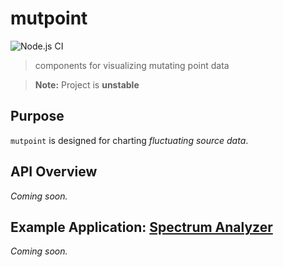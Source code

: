 # mutpoint

![Node.js CI](https://github.com/nonnontrivial/mutpoint/workflows/Node.js%20CI/badge.svg)

> components for visualizing mutating point data

> **Note:** Project is **unstable**

## Purpose

`mutpoint` is designed for charting _fluctuating source data_.

## API Overview

_Coming soon._

## Example Application: [Spectrum Analyzer](https://en.wikipedia.org/wiki/Spectrum_analyzer)

_Coming soon._
